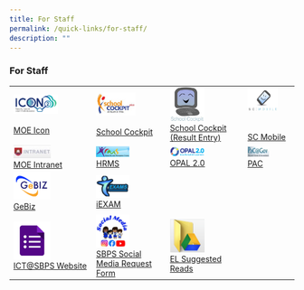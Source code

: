 ```yaml
---
title: For Staff
permalink: /quick-links/for-staff/
description: ""
---
```

### For Staff

|  	|  	|  	|  	|
|---	|---	|---	|---	|
| <a href="https://icon.moe.edu.sg/"><img style="width:60%" src="/images/link24.png"></a><br><br>[MOE Icon](https://icon.moe.edu.sg/) 	| <a href="https://schoolcockpit.moe.gov.sg/"><img style="width:60%" src="/images/link25.png"></a><br><br>[School Cockpit](https://schoolcockpit.moe.gov.sg/) 	| <a href="https://schoolcockpit.moe.edu.sg/"><img style="width:50%" src="/images/link26.png"></a> <br>[School Cockpit (Result Entry)](https://schoolcockpit.moe.edu.sg/)	|  <a href="https://scmobile.moe.edu.sg/login/"><img style="width:70%" src="/images/link27.png"></a><br><br><br>[SC Mobile](https://scmobile.moe.edu.sg/login)	|
|  <a href="http://intranet.moe.gov.sg/Pages/Home.aspx/"><img style="width:50%" src="/images/link28.png"></a><br>[MOE Intranet](https://intranet.moe.gov.sg/Pages/Home.aspx)	| <a href="https://hrms.moe.gov.sg/"><img style="width:50%" src="/images/link29.png"></a><br>[HRMS](https://hrms.moe.gov.sg/) 	| <a href="https://idm.opal2.moe.edu.sg/account/login?returnUrl=%2F"><img style="width:50%" src="/images/link30.png"></a> <br>[OPAL 2.0](https://idm.opal2.moe.edu.sg/account/login?returnUrl=%2F)	| <a href="https://pacgov.agd.gov.sg/ipac/portal/jsp/login/index1.jsp"><img style="width:50%" src="/images/link31.png"></a><br>[PAC](https://pacgov.agd.gov.sg/ipac/portal/jsp/login/index1.jsp) 	|
| <a href="http://intranet.gebiz.gov.sg/"><img style="width:50%" src="/images/link32.png"></a> <br>[GeBiz](https://www.gebiz.gov.sg/)	|  <a href="https://iexams.moe.gov.sg/xe/login.do"><img style="width:50%" src="/images/link33.png"></a><br>[iEXAM](https://iexams.moe.gov.sg/xe/login.do)	|  	|  	|
| <a href="https://go.gov.sg/sbpsict"><img style="width:50%" src="/images/link34.png"></a><br>[ICT@SBPS Website](https://go.gov.sg/sbpsict) 	| <a href="http://go.gov.sg/sbpssocmed"><img style="width:50%" src="/images/link35.png"></a><br>[SBPS Social Media Request Form](http://go.gov.sg/sbpssocmed) 	|  <a href="https://drive.google.com/drive/folders/1mI_8n7lDaFpjdKmaED60ZofKF4jhHlZ9"><img style="width:50%" src="/images/link36.png"></a><br>[EL Suggested Reads](https://drive.google.com/drive/folders/1mI_8n7lDaFpjdKmaED60ZofKF4jhHlZ9)	|  	|